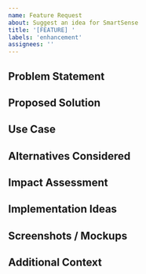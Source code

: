 ```yaml
---
name: Feature Request
about: Suggest an idea for SmartSense
title: '[FEATURE] '
labels: 'enhancement'
assignees: ''
---
```


## Problem Statement
<!-- A clear and concise description of what problem this feature would solve -->
<!-- Example: "I'm always frustrated when..." or "Users currently cannot..." -->

## Proposed Solution
<!-- A clear and concise description of what you want to happen -->
<!-- Include any specific ideas about how the feature should work -->

## Use Case
<!-- How would this feature be used in practice? -->
<!-- Describe a concrete example of how and when users would use this feature -->

## Alternatives Considered
<!-- A clear and concise description of any alternative solutions or features you've considered -->
<!-- What are the advantages/disadvantages of these alternatives? -->

## Impact Assessment
<!-- How would this feature benefit users/the project? -->
<!-- Consider: Performance impact? Maintenance burden? Security implications? -->

## Implementation Ideas
<!-- Optional: If you have ideas on how to implement this feature, include them here -->
<!-- This could include technical approaches, architectural changes, etc. -->

## Screenshots / Mockups
<!-- Optional: Add any mockups, sketches, or screenshots that help explain your idea -->

## Additional Context
<!-- Add any other context about the feature request here -->
<!-- Links to similar features in other products? Research data? User feedback? -->

